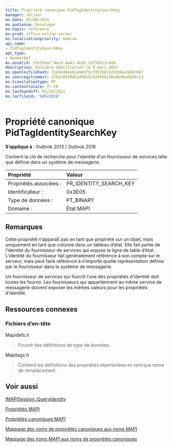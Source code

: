 ```yaml
---
title: Propriété canonique PidTagIdentitySearchKey
manager: soliver
ms.date: 03/09/2015
ms.audience: Developer
ms.topic: reference
ms.prod: office-online-server
ms.localizationpriority: medium
api_name:
- PidTagIdentitySearchKey
api_type:
- HeaderDef
ms.assetid: 5fe55ba7-4ecd-4a43-ab5b-2ef595c2cdd9
description: Dernière modification le 9 mars 2015
ms.openlocfilehash: 31dde40eeb2a94bfbcf05fb8cb291b6ac0d8c087
ms.sourcegitcommit: 1f8a789204b2498101d24fb5136e8ed6ad026c13
ms.translationtype: MT
ms.contentlocale: fr-FR
ms.lasthandoff: 03/29/2022
ms.locfileid: "64523818"
---
```

# <a name="pidtagidentitysearchkey-canonical-property"></a>Propriété canonique PidTagIdentitySearchKey

  
  
**S’applique à** : Outlook 2013 | Outlook 2016 
  
Contient la clé de recherche pour l’identité d’un fournisseur de services telle que définie dans un système de messagerie. 
  
|Propriété|Valeur|
|:-----|:-----|
|Propriétés associées :  <br/> |PR_IDENTITY_SEARCH_KEY  <br/> |
|Identificateur :  <br/> |0x3E05  <br/> |
|Type de données :  <br/> |PT_BINARY  <br/> |
|Domaine :  <br/> |État MAPI  <br/> |
   
## <a name="remarks"></a>Remarques

Cette propriété n’apparaît pas en tant que propriété sur un objet, mais uniquement en tant que colonne dans un tableau d’état. Elle fait partie de l’identité du fournisseur de services qui expose la ligne de table d’état. L’identité du fournisseur fait généralement référence à son compte sur le serveur, mais peut faire référence à n’importe quelle représentation définie par le fournisseur dans le système de messagerie. 
  
Un fournisseur de services qui fournit l’une des propriétés d’identité doit toutes les fournir. Les fournisseurs qui appartiennent au même service de messagerie doivent exposer les mêmes valeurs pour les propriétés d’identité. 
  
## <a name="related-resources"></a>Ressources connexes

### <a name="header-files"></a>Fichiers d’en-tête

Mapidefs.h
  
> Fournit des définitions de type de données.
    
Mapitags.h
  
> Contient les définitions des propriétés répertoriées en tant que noms de remplacement.
    
## <a name="see-also"></a>Voir aussi



[IMAPISession::QueryIdentity](imapisession-queryidentity.md)


[Propriétés MAPI](mapi-properties.md)
  
[Propriétés canoniques MAPI](mapi-canonical-properties.md)
  
[Mappage des noms de propriétés canoniques aux noms MAPI](mapping-canonical-property-names-to-mapi-names.md)
  
[Mappage des noms MAPI aux noms de propriétés canoniques](mapping-mapi-names-to-canonical-property-names.md)

